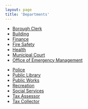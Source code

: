 ```yaml
---
layout: page
title: 'Departments'
---
```


<style>
.page-content ul {
  float: left;
  font-size: 150%;
  line-height: 2;
  margin-right: 100px;
}
</style>

<ul>
  <li><a href="borough-clerk/">Borough Clerk</a></li>
  <li><a href="building/">Building</a></li>
  <li><a href="finance/">Finance</a></li>
  <li><a href="fire-safety/">Fire Safety</a></li>
  <li><a href="health/">Health</a></li>
  <li><a href="municipal-court/">Municipal Court</a></li>
  <li><a href="oem/">Office of Emergency Management</a></li>
</ul>
<ul>
  <li><a href="police/">Police</a></li>
  <li><a href="public-library/">Public Library</a></li>
  <li><a href="public-works/">Public Works</a></li>
  <li><a href="recreation/">Recreation</a></li>
  <li><a href="social-services/">Social Services</a></li>
  <li><a href="tax-assessor/">Tax Assessor</a></li>
  <li><a href="tax-collector/">Tax Collector</a></li>
</ul>
